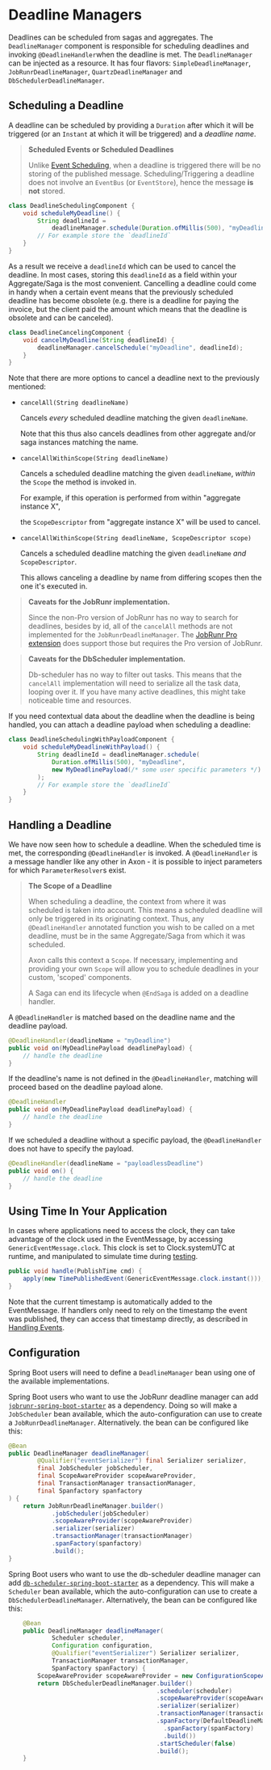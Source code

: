 # Deadline Managers

Deadlines can be scheduled from sagas and aggregates. The `DeadlineManager` component is responsible for scheduling deadlines and invoking `@DeadlineHandler`when the deadline is met. The `DeadlineManager` can be injected as a resource. It has four flavors: `SimpleDeadlineManager`, `JobRunrDeadlineManager`, `QuartzDeadlineManager` and `DbSchedulerDeadlineManager`.

## Scheduling a Deadline

A deadline can be scheduled by providing a `Duration` after which it will be triggered \(or an `Instant` at which it will be triggered\) and a _deadline name_.

> **Scheduled Events or Scheduled Deadlines**
>
> Unlike [Event Scheduling](event-schedulers.md), when a deadline is triggered there will be no storing of the published message. Scheduling/Triggering a deadline does not involve an `EventBus` \(or `EventStore`\), hence the message **is not** stored.

```java
class DeadlineSchedulingComponent {
    void scheduleMyDeadline() {
        String deadlineId = 
            deadlineManager.schedule(Duration.ofMillis(500), "myDeadline");
        // For example store the `deadlineId`
    }
}
```

As a result we receive a `deadlineId` which can be used to cancel the deadline. In most cases, storing this `deadlineId` as a field within your Aggregate/Saga is the most convenient. Cancelling a deadline could come in handy when a certain event means that the previously scheduled deadline has become obsolete \(e.g. there is a deadline for paying the invoice, but the client paid the amount which means that the deadline is obsolete and can be canceled\).

```java
class DeadlineCancelingComponent {
    void cancelMyDeadline(String deadlineId) {
        deadlineManager.cancelSchedule("myDeadline", deadlineId);
    }
}
```

Note that there are more options to cancel a deadline next to the previously mentioned:

* `cancelAll(String deadlineName)`

  Cancels _every_ scheduled deadline matching the given `deadlineName`.

  Note that this thus also cancels deadlines from other aggregate and/or saga instances matching the name.

* `cancelAllWithinScope(String deadlineName)`

  Cancels a scheduled deadline matching the given `deadlineName`, _within_ the `Scope` the method is invoked in.

  For example, if this operation is performed from within "aggregate instance X",

  the `ScopeDescriptor` from "aggregate instance X" will be used to cancel.

* `cancelAllWithinScope(String deadlineName, ScopeDescriptor scope)`

  Cancels a scheduled deadline matching the given `deadlineName` _and_ `ScopeDescriptor`.

  This allows canceling a deadline by name from differing scopes then the one it's executed in.

> **Caveats for the JobRunr implementation.**
> 
> Since the non-Pro version of JobRunr has no way to search for deadlines, besides by id, all of the `cancelAll` methods are not implemented for the `JobRunrDeadlineManager`.
> The [JobRunr Pro extension](../../../extensions/jobrunrpro.md) does support those but requires the Pro version of JobRunr.

> **Caveats for the DbScheduler implementation.**
>
> Db-scheduler has no way to filter out tasks. This means that the `cancelAll` implementation will need to serialize all the task data, looping over it. If you have many active deadlines, this might take noticeable time and resources.


If you need contextual data about the deadline when the deadline is being handled, you can attach a deadline payload when scheduling a deadline:

```java
class DeadlineSchedulingWithPayloadComponent {
    void scheduleMyDeadlineWithPayload() {
        String deadlineId = deadlineManager.schedule(
            Duration.ofMillis(500), "myDeadline", 
            new MyDeadlinePayload(/* some user specific parameters */)
        );
        // For example store the `deadlineId`
    }
}
```

## Handling a Deadline

We have now seen how to schedule a deadline. When the scheduled time is met, the corresponding `@DeadlineHandler` is invoked. A `@DeadlineHandler` is a message handler like any other in Axon - it is possible to inject parameters for which `ParameterResolver`s exist.

> **The Scope of a Deadline**
>
> When scheduling a deadline, the context from where it was scheduled is taken into account. This means a scheduled deadline will only be triggered in its originating context. Thus, any `@DeadlineHandler` annotated function you wish to be called on a met deadline, must be in the same Aggregate/Saga from which it was scheduled.
>
> Axon calls this context a `Scope`. If necessary, implementing and providing your own `Scope` will allow you to schedule deadlines in your custom, 'scoped' components.
> 
> A Saga can end its lifecycle when `@EndSaga` is added on a deadline handler. 

A `@DeadlineHandler` is matched based on the deadline name and the deadline payload.

```java
@DeadlineHandler(deadlineName = "myDeadline")
public void on(MyDeadlinePayload deadlinePayload) {
    // handle the deadline
}
```

If the deadline's name is not defined in the `@DeadlineHandler`, matching will proceed based on the deadline payload alone.

```java
@DeadlineHandler
public void on(MyDeadlinePayload deadlinePayload) {
    // handle the deadline
}
```

If we scheduled a deadline without a specific payload, the `@DeadlineHandler` does not have to specify the payload.

```java
@DeadlineHandler(deadlineName = "payloadlessDeadline")
public void on() {
    // handle the deadline
}
```

## Using Time In Your  Application

In cases where applications need to access the clock, they can take advantage of the clock used in the EventMessage, by accessing `GenericEventMessage.clock`. This clock is set to Clock.systemUTC at runtime, and manipulated to simulate time during [testing](../testing/).

```java
public void handle(PublishTime cmd) {
    apply(new TimePublishedEvent(GenericEventMessage.clock.instant()));
}
```

Note that the current timestamp is automatically added to the EventMessage. If handlers only need to rely on the timestamp the event was published, they can access that timestamp directly, as described in [Handling Events](../events/event-handlers.md).

## Configuration

Spring Boot users will need to define a `DeadlineManager` bean using one of the available implementations. 

Spring Boot users who want to use the JobRunr deadline manager can add [`jobrunr-spring-boot-starter`](https://mvnrepository.com/artifact/org.jobrunr/jobrunr-spring-boot-starter) as a dependency. Doing so will make a `JobScheduler` bean available, which the auto-configuration can use to create a `JobRunrDeadlineManager`.
Alternatively. the bean can be configured like this:

```java
@Bean
public DeadlineManager deadlineManager(
        @Qualifier("eventSerializer") final Serializer serializer,
        final JobScheduler jobScheduler,
        final ScopeAwareProvider scopeAwareProvider,
        final TransactionManager transactionManager,
        final Spanfactory spanfactory
) {
    return JobRunrDeadlineManager.builder()
            .jobScheduler(jobScheduler)
            .scopeAwareProvider(scopeAwareProvider)
            .serializer(serializer)
            .transactionManager(transactionManager)
            .spanFactory(spanfactory)
            .build();
}
```

Spring Boot users who want to use the db-scheduler deadline manager can add [`db-scheduler-spring-boot-starter`](https://mvnrepository.com/artifact/com.github.kagkarlsson/db-scheduler-spring-boot-starter) as a dependency. This will make a `Scheduler` bean available, which the auto-configuration can use to create a `DbSchedulerDeadlineManager`.
Alternatively, the bean can be configured like this:
```java
    @Bean
    public DeadlineManager deadlineManager(
            Scheduler scheduler,
            Configuration configuration,
            @Qualifier("eventSerializer") Serializer serializer,
            TransactionManager transactionManager,
            SpanFactory spanFactory) {
        ScopeAwareProvider scopeAwareProvider = new ConfigurationScopeAwareProvider(configuration);
        return DbSchedulerDeadlineManager.builder()
                                         .scheduler(scheduler)
                                         .scopeAwareProvider(scopeAwareProvider)
                                         .serializer(serializer)
                                         .transactionManager(transactionManager)
                                         .spanFactory(DefaultDeadlineManagerSpanFactory.builder()
                                           .spanFactory(spanFactory)
                                           .build())
                                         .startScheduler(false)
                                         .build();
    }
```